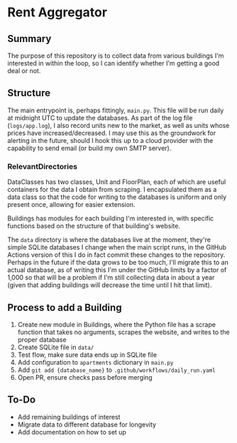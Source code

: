 # Rent Aggregator
## Summary
The purpose of this repository is to collect data from various buildings I'm interested in within the loop, so I can identify whether I'm getting a good deal or not.

## Structure
The main entrypoint is, perhaps fittingly, `main.py`.  This file will be run daily at midnight UTC to update the databases.  As part of the log file (`logs/app.log`), I also record units new to the market, as well as units whose prices have increased/decreased.  I may use this as the groundwork for alerting in the future, should I hook this up to a cloud provider with the capability to send email (or build my own SMTP server).


### RelevantDirectories
DataClasses has two classes, Unit and FloorPlan, each of which are useful containers for the data I obtain from scraping.  I encapsulated them as a data class so that the code for writing to the databases is uniform and only present once, allowing for easier extension.  

Buildings has modules for each building I'm interested in, with specific functions based on the structure of that building's website.

The `data` directory is where the databases live at the moment, they're simple SQLite databases I change when the main script runs, in the GitHub Actions version of this I do in fact commit these changes to the repository.  Perhaps in the future if the data grows to be too much, I'll migrate this to an actual database, as of writing this I'm under the GitHub limits by a factor of 1,000 so that will be a problem if I'm still collecting data in about a year (given that adding buildings will decrease the time until I hit that limit).

## Process to add a Building
1. Create new module in Buildings, where the Python file has a scrape function that takes no arguments, scrapes the website, and writes to the proper database
2. Create SQLite file in `data/`
3. Test flow, make sure data ends up in SQLite file
4. Add configuration to `apartments` dictionary in `main.py`
5. Add `git add {database_name}` to `.github/workflows/daily_run.yaml`
6. Open PR, ensure checks pass before merging

## To-Do
-  Add remaining buildings of interest
-  Migrate data to different database for longevity
-  Add documentation on how to set up